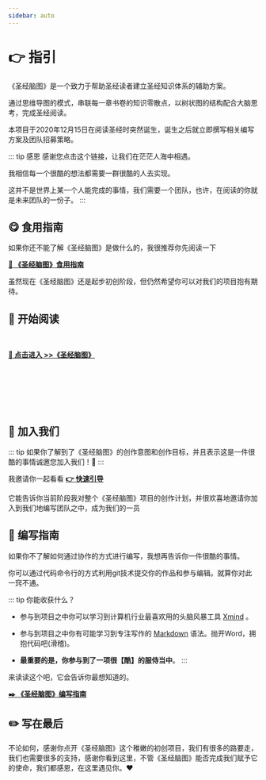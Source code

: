 ```yaml
---
sidebar: auto
---
```


# 👉 指引

《圣经脑图》是一个致力于帮助圣经读者建立圣经知识体系的辅助方案。

通过思维导图的模式，串联每一章书卷的知识零散点，以树状图的结构配合大脑思考，完成圣经阅读。

本项目于2020年12月15日在阅读圣经时突然诞生，诞生之后就立即撰写相关编写方案及团队招募策略。

::: tip 感恩
感谢您点击这个链接，让我们在茫茫人海中相遇。

我相信每一个很酷的想法都需要一群很酷的人去实现。

这并不是世界上某一个人能完成的事情，我们需要一个团队，也许，在阅读的你就是未来团队的一份子。
:::


## 😋 食用指南

如果你还不能了解《圣经脑图》是做什么的，我很推荐你先阅读一下
    
[**🍎 《圣经脑图》食用指南**](/book/)

虽然现在《圣经脑图》还是起步初创阶段，但仍然希望你可以对我们的项目抱有期待。

## 📒 开始阅读

<br/>

[**📣 点击进入 >>《圣经脑图》**](/book/List.md)

<br/>
<br/>
<br/>
<br/>
<br/>


## 👫 加入我们

::: tip
如果你了解到了《圣经脑图》的创作意图和创作目标，并且表示这是一件很酷的事情诚邀您加入我们！🔻
:::

我邀请你一起看看 [**👉 快速引导**](/plan/)

它能告诉你当前阶段我对整个《圣经脑图》项目的创作计划，并很欢喜地邀请你加入到我们地编写团队之中，成为我们的一员

## 📄 编写指南

如果你不了解如何通过协作的方式进行编写，我想再告诉你一件很酷的事情。

你可以通过代码命令行的方式利用git技术提交你的作品和参与编辑。就算你对此一窍不通。

::: tip 你能收获什么？
 - 参与到项目之中你可以学习到计算机行业最喜欢用的头脑风暴工具 [Xmind](https://www.xmind.cn/) 。
   
 - 参与到项目之中你有可能学习到专注写作的 [Markdown](https://commonmark.org/help/) 语法。抛开Word，拥抱代码吧(滑稽)。
   
 - **最重要的是，你参与到了一项很【酷】的服侍当中**。
:::
   
来读读这个吧，它会告诉你最想知道的。

[**✒️ 《圣经脑图》编写指南**](/plan/guide.md)

## ✏️ 写在最后

不论如何，感谢你点开《圣经脑图》这个稚嫩的初创项目，我们有很多的路要走，我们也需要很多的支持，感谢你看到这里，不管《圣经脑图》能否完成我们赋予它的使命，我们都感恩，在这里遇见你。❤️

